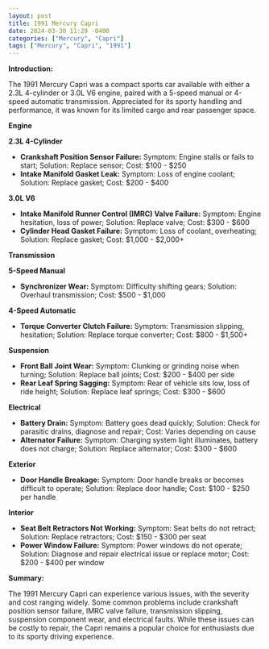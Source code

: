 ```yaml
---
layout: post
title: 1991 Mercury Capri
date: 2024-03-30 11:29 -0400
categories: ["Mercury", "Capri"]
tags: ["Mercury", "Capri", "1991"]
---
```

**Introduction:**

The 1991 Mercury Capri was a compact sports car available with either a 2.3L 4-cylinder or 3.0L V6 engine, paired with a 5-speed manual or 4-speed automatic transmission. Appreciated for its sporty handling and performance, it was known for its limited cargo and rear passenger space.

**Engine**

**2.3L 4-Cylinder**

* **Crankshaft Position Sensor Failure:** Symptom: Engine stalls or fails to start; Solution: Replace sensor; Cost: $100 - $250
* **Intake Manifold Gasket Leak:** Symptom: Loss of engine coolant; Solution: Replace gasket; Cost: $200 - $400

**3.0L V6**

* **Intake Manifold Runner Control (IMRC) Valve Failure:** Symptom: Engine hesitation, loss of power; Solution: Replace valve; Cost: $300 - $600
* **Cylinder Head Gasket Failure:** Symptom: Loss of coolant, overheating; Solution: Replace gasket; Cost: $1,000 - $2,000+

**Transmission**

**5-Speed Manual**

* **Synchronizer Wear:** Symptom: Difficulty shifting gears; Solution: Overhaul transmission; Cost: $500 - $1,000

**4-Speed Automatic**

* **Torque Converter Clutch Failure:** Symptom: Transmission slipping, hesitation; Solution: Replace torque converter; Cost: $800 - $1,500+

**Suspension**

* **Front Ball Joint Wear:** Symptom: Clunking or grinding noise when turning; Solution: Replace ball joints; Cost: $200 - $400 per side
* **Rear Leaf Spring Sagging:** Symptom: Rear of vehicle sits low, loss of ride height; Solution: Replace leaf springs; Cost: $300 - $600

**Electrical**

* **Battery Drain:** Symptom: Battery goes dead quickly; Solution: Check for parasitic drains, diagnose and repair; Cost: Varies depending on cause
* **Alternator Failure:** Symptom: Charging system light illuminates, battery does not charge; Solution: Replace alternator; Cost: $300 - $600

**Exterior**

* **Door Handle Breakage:** Symptom: Door handle breaks or becomes difficult to operate; Solution: Replace door handle; Cost: $100 - $250 per handle

**Interior**

* **Seat Belt Retractors Not Working:** Symptom: Seat belts do not retract; Solution: Replace retractors; Cost: $150 - $300 per seat
* **Power Window Failure:** Symptom: Power windows do not operate; Solution: Diagnose and repair electrical issue or replace motor; Cost: $200 - $400 per window

**Summary:**

The 1991 Mercury Capri can experience various issues, with the severity and cost ranging widely. Some common problems include crankshaft position sensor failure, IMRC valve failure, transmission slipping, suspension component wear, and electrical faults. While these issues can be costly to repair, the Capri remains a popular choice for enthusiasts due to its sporty driving experience.
